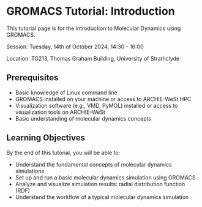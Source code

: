 # GROMACS Tutorial: Introduction
This tutorial page is for the Introduction to Molecular Dynamics using GROMACS.

Session: Tuesday, 14th of October 2024, 14:30 - 16:00

Location: TG213, Thomas Graham Building, University of Strathclyde

## Prerequisites
- Basic knowledge of Linux command line
- GROMACS installed on your machine or access to ARCHIE-WeSt HPC
- Visualization software (e.g., VMD, PyMOL) installed or access to visualization tools on ARCHIE-WeSt
- Basic understanding of molecular dynamics concepts

## Learning Objectives
By the end of this tutorial, you will be able to:
- Understand the fundamental concepts of molecular dynamics simulations
- Set up and run a basic molecular dynamics simulation using GROMACS
- Analyze and visualize simulation results: radial distribution function (RDF)
- Understand the workflow of a typical molecular dynamics simulation
